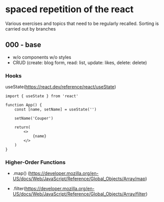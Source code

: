 # spaced repetition of the react

Various exercises and topics that need to be regularly recalled.
Sorting is carried out by branches

## 000 - base
- w/o components w/o styles
- CRUD (create: blog form, read: list, update: likes, delete: delete)

### Hooks
    
useState(https://react.dev/reference/react/useState)

    import { useState } from 'react'

    function App() {
        const [name, setName] = useState('')

        setName('Couper') 

        return(
            <>
                {name}
            </>
        )    
    }

### Higher-Order Functions
- .map() (https://developer.mozilla.org/en-US/docs/Web/JavaScript/Reference/Global_Objects/Array/map)

- .filter(https://developer.mozilla.org/en-US/docs/Web/JavaScript/Reference/Global_Objects/Array/filter)